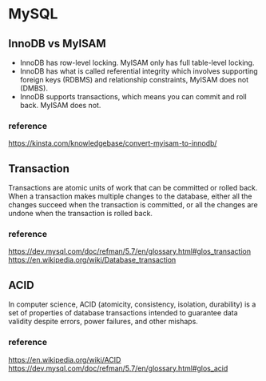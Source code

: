 # MySQL

## InnoDB vs MyISAM

- InnoDB has row-level locking. MyISAM only has full table-level locking.
- InnoDB has what is called referential integrity which involves supporting foreign keys (RDBMS) and relationship constraints, MyISAM does not (DMBS).
- InnoDB supports transactions, which means you can commit and roll back. MyISAM does not.

### reference
https://kinsta.com/knowledgebase/convert-myisam-to-innodb/  

## Transaction

Transactions are atomic units of work that can be committed or rolled back. When a transaction makes multiple changes to the database, either all the changes succeed when the transaction is committed, or all the changes are undone when the transaction is rolled back.

### reference

https://dev.mysql.com/doc/refman/5.7/en/glossary.html#glos_transaction  
https://en.wikipedia.org/wiki/Database_transaction

## ACID

In computer science, ACID (atomicity, consistency, isolation, durability) is a set of properties of database transactions intended to guarantee data validity despite errors, power failures, and other mishaps.

### reference

https://en.wikipedia.org/wiki/ACID
https://dev.mysql.com/doc/refman/5.7/en/glossary.html#glos_acid
